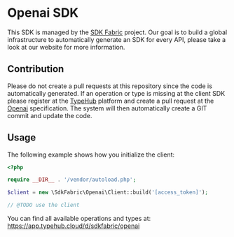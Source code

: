 
# Openai SDK

This SDK is managed by the [SDK Fabric](https://sdk-fabric.org/) project.
Our goal is to build a global infrastructure to automatically generate
an SDK for every API, please take a look at our website for more information.

## Contribution

Please do not create a pull requests at this repository since the code is
automatically generated. If an operation or type is missing at the client SDK
please register at the [TypeHub](https://typehub.cloud/) platform and create
a pull request at the [Openai](https://app.typehub.cloud/d/sdkfabric/openai)
specification. The system will then automatically create a GIT commit and update
the code.

## Usage

The following example shows how you initialize the client:

```php
<?php

require __DIR__ . '/vendor/autoload.php';

$client = new \SdkFabric\Openai\Client::build('[access_token]');

// @TODO use the client

```

You can find all available operations and types at:
https://app.typehub.cloud/d/sdkfabric/openai

